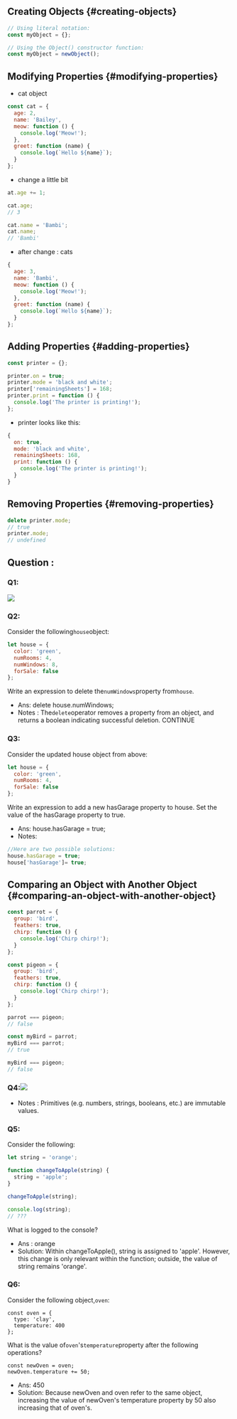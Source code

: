 ## Creating Objects {#creating-objects}

```js
// Using literal notation:
const myObject = {};

// Using the Object() constructor function:
const myObject = newObject();
```

## Modifying Properties {#modifying-properties}

* cat object

```js
const cat = {
  age: 2,
  name: 'Bailey',
  meow: function () {
    console.log('Meow!');
  },
  greet: function (name) {
    console.log(`Hello ${name}`);
  }
};
```

* change a little bit

```js
at.age += 1;

cat.age;
// 3

cat.name = 'Bambi';
cat.name;
// 'Bambi'
```

* after change : cats

```js
{
  age: 3,
  name: 'Bambi',
  meow: function () {
    console.log('Meow!');
  },
  greet: function (name) {
    console.log(`Hello ${name}`);
  }
};
```

## Adding Properties {#adding-properties}

```js
const printer = {};

printer.on = true;
printer.mode = 'black and white';
printer['remainingSheets'] = 168;
printer.print = function () {
  console.log('The printer is printing!');
};
```

* printer looks like this:

```js
{
  on: true,
  mode: 'black and white',
  remainingSheets: 168,
  print: function () {
    console.log('The printer is printing!');
  }
}
```

## Removing Properties {#removing-properties}

```js
delete printer.mode;
// true
printer.mode;
// undefined
```

## Question :

### Q1:

![](/assets/L1Q1.png)

### Q2:

Consider the following`house`object:

```js
let house = {
  color: 'green',
  numRooms: 4,
  numWindows: 8,
  forSale: false
};
```

Write an expression to delete the`numWindows`property from`house`.

* Ans: delete house.numWindows;
* Notes : The`delete`operator removes a property from an object, and returns a boolean indicating successful deletion. CONTINUE

### Q3:

Consider the updated house object from above:

```js
let house = {
  color: 'green',
  numRooms: 4,
  forSale: false
};
```

Write an expression to add a new hasGarage property to house. Set the value of the hasGarage property to true.

* Ans: house.hasGarage = true;
* Notes:

```js
//Here are two possible solutions:
house.hasGarage = true;
house['hasGarage']= true;
```

## Comparing an Object with Another Object {#comparing-an-object-with-another-object}

```js
const parrot = {
  group: 'bird',
  feathers: true,
  chirp: function () {
    console.log('Chirp chirp!');
  }
};

const pigeon = {
  group: 'bird',
  feathers: true,
  chirp: function () {
    console.log('Chirp chirp!');
  }
};

parrot === pigeon;
// false

const myBird = parrot;
myBird === parrot;
// true

myBird === pigeon;
// false
```

### Q4:![](/assets/L1_2Q4.png)

* Notes : Primitives \(e.g. numbers, strings, booleans, etc.\) are immutable values.

### Q5:

Consider the following:

```js
let string = 'orange';

function changeToApple(string) {
  string = 'apple';
}

changeToApple(string);

console.log(string);
// ???
```

What is logged to the console?

* Ans : orange
* Solution:  Within changeToApple\(\), string is assigned to 'apple'. However, this change is only relevant within the function; outside, the value of string remains 'orange'.

### Q6:

Consider the following object,`oven`:

```
const oven = {
  type: 'clay',
  temperature: 400
};
```

What is the value of`oven`'s`temperature`property after the following operations?

```
const newOven = oven;
newOven.temperature += 50;
```

* Ans: 450 
* Solution: Because newOven and oven refer to the same object, increasing the value of newOven's temperature property by 50 also increasing that of oven's.



